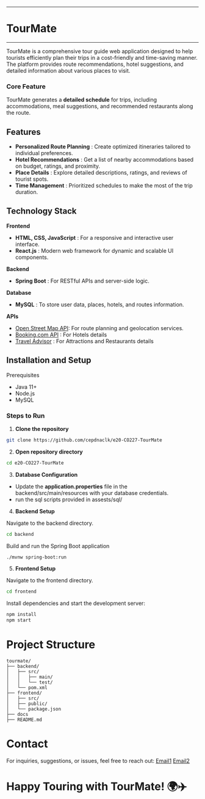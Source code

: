 ___
# TourMate
___

TourMate is a comprehensive tour guide web application designed to help tourists efficiently plan their trips in a cost-friendly and time-saving manner. The platform provides route recommendations, hotel suggestions, and detailed information about various places to visit.
### Core Feature
TourMate generates a **detailed schedule** for trips, including accommodations, meal suggestions, and recommended restaurants along the route.

## Features
 + **Personalized Route Planning** : Create optimized itineraries tailored to individual preferences.
 + **Hotel Recommendations** : Get a list of nearby accommodations based on budget, ratings, and 
                          proximity.
 + **Place Details** : Explore detailed descriptions, ratings, and reviews of tourist spots.
 + **Time Management** : Prioritized schedules to make the most of the trip duration.

## Technology Stack
**Frontend**
+ **HTML, CSS, JavaScript** : For a responsive and interactive user interface.
+ **React.js** : Modern web framework for dynamic and scalable UI components.

**Backend**
+ **Spring Boot** : For RESTful APIs and server-side logic.
  
**Database**
+ **MySQL** : To store user data, places, hotels, and routes information.
  
**APIs**
+ [Open Street Map API](https://wiki.openstreetmap.org/wiki/API_v0.6): For route planning and geolocation services.
+ [Booking.com API](https://rapidapi.com/ntd119/api/booking-com18/playground/apiendpoint_3bf55712-c8a7-47ca-bf69-4cf39df9916d) : For Hotels details
+ [Travel Advisor](https://rapidapi.com/apidojo/api/travel-advisor/playground/apiendpoint_29754943-5eb1-4dff-9153-fa9c67a72d9b) : For Attractions and Restaurants details
  
## Installation and Setup
Prerequisites
+ Java 11+
+ Node.js 
+ MySQL
  
### Steps to Run
1. **Clone the repository**

```bash
git clone https://github.com/cepdnaclk/e20-CO227-TourMate
```
2. **Open repository directory**
```bash
cd e20-CO227-TourMate
```
3. **Database Configuration**

+ Update the **application.properties** file in the backend/src/main/resources with your database credentials.
+ run the sql scripts provided in assests/sql/

4. **Backend Setup**

Navigate to the backend directory.
```bash
cd backend
```
Build and run the Spring Boot application

```bash
./mvnw spring-boot:run
```
5. **Frontend Setup**

Navigate to the frontend directory.
```bash
cd frontend
```
Install dependencies and start the development server:
```bash
npm install  
npm start
```

# Project Structure
```
tourmate/  
├── backend/  
│   ├── src/  
│   │   ├── main/  
│   │   └── test/  
│   └── pom.xml  
├── frontend/  
│   ├── src/  
│   ├── public/  
│   └── package.json
├── docs
├── README.md  
```

# Contact
For inquiries, suggestions, or issues, feel free to reach out: [Email1](tharindumapa09@gmail.com) [Email2](e20453@eng.pdn.ac.lk)

# Happy Touring with TourMate! 🌍✈️

